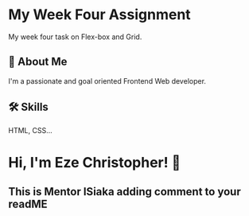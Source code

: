 ﻿# My Week Four Assignment

My week four task on Flex-box and Grid.

## 🚀 About Me

I'm a passionate and goal oriented Frontend Web developer.

## 🛠 Skills

HTML, CSS...

# Hi, I'm Eze Christopher! 👋

## This is Mentor ISiaka adding comment to your readME
